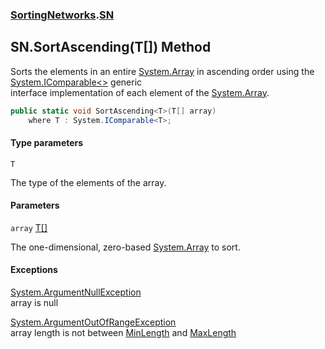 ### [SortingNetworks](SortingNetworks.md 'SortingNetworks').[SN](SortingNetworks.SN.md 'SortingNetworks.SN')

## SN.SortAscending<T>(T[]) Method

Sorts the elements in an entire [System.Array](https://docs.microsoft.com/en-us/dotnet/api/System.Array 'System.Array') in ascending order using the [System.IComparable&lt;&gt;](https://docs.microsoft.com/en-us/dotnet/api/System.IComparable-1 'System.IComparable`1') generic  
interface implementation of each element of the [System.Array](https://docs.microsoft.com/en-us/dotnet/api/System.Array 'System.Array').

```csharp
public static void SortAscending<T>(T[] array)
    where T : System.IComparable<T>;
```
#### Type parameters

<a name='SortingNetworks.SN.SortAscending_T_(T[]).T'></a>

`T`

The type of the elements of the array.
#### Parameters

<a name='SortingNetworks.SN.SortAscending_T_(T[]).array'></a>

`array` [T](SortingNetworks.SN.SortAscending_T_(T[]).md#SortingNetworks.SN.SortAscending_T_(T[]).T 'SortingNetworks.SN.SortAscending<T>(T[]).T')[[]](https://docs.microsoft.com/en-us/dotnet/api/System.Array 'System.Array')

The one-dimensional, zero-based [System.Array](https://docs.microsoft.com/en-us/dotnet/api/System.Array 'System.Array') to sort.

#### Exceptions

[System.ArgumentNullException](https://docs.microsoft.com/en-us/dotnet/api/System.ArgumentNullException 'System.ArgumentNullException')  
array is null

[System.ArgumentOutOfRangeException](https://docs.microsoft.com/en-us/dotnet/api/System.ArgumentOutOfRangeException 'System.ArgumentOutOfRangeException')  
array length is not between [MinLength](SortingNetworks.SN.MinLength.md 'SortingNetworks.SN.MinLength') and [MaxLength](SortingNetworks.SN.MaxLength.md 'SortingNetworks.SN.MaxLength')